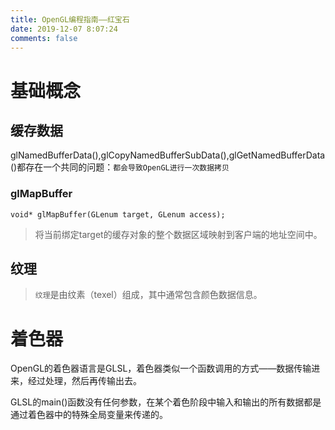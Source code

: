 ```yaml
---
title: OpenGL编程指南——红宝石
date: 2019-12-07 8:07:24
comments: false
---
```


# 基础概念

## 缓存数据

glNamedBufferData(),glCopyNamedBufferSubData(),glGetNamedBufferData()都存在一个共同的问题：`都会导致OpenGL进行一次数据拷贝`

### glMapBuffer

```
void* glMapBuffer(GLenum target, GLenum access);
```

> 将当前绑定target的缓存对象的整个数据区域映射到客户端的地址空间中。


## 纹理

> `纹理`是由纹素（texel）组成，其中通常包含颜色数据信息。


# 着色器

OpenGL的着色器语言是GLSL，着色器类似一个函数调用的方式——数据传输进来，经过处理，然后再传输出去。

GLSL的main()函数没有任何参数，在某个着色阶段中输入和输出的所有数据都是通过着色器中的特殊全局变量来传递的。
